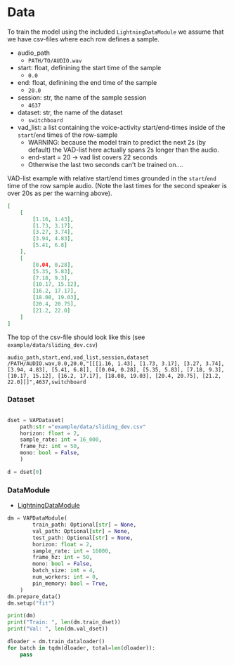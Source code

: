 # Data


To train the model using the included `LightningDataModule` we assume that we have csv-files where each row defines a sample.


* audio_path
    - `PATH/TO/AUDIO.wav`
* start: float, definining the start time of the sample
    - `0.0`
* end: float, definining the end time of the sample
    - `20.0`
* session: str, the name of the sample session
    - `4637`
* dataset: str, the name of the dataset
    - `switchboard`
* vad_list: a list containing the voice-activity start/end-times inside of the `start`/`end` times of the row-sample
    * WARNING: because the model train to predict the next 2s (by default) the VAD-list here actually spans 2s longer than the audio.
    * end-start = 20 -> vad list covers 22 seconds
    * Otherwise the last two seconds can't be trained on....

VAD-list example with relative start/end times grounded in the `start`/`end` time of the row sample audio. (Note the last times for the second speaker is over 20s as per the warning above).
```json
[
    [
        [1.16, 1.43], 
        [1.73, 3.17], 
        [3.27, 3.74], 
        [3.94, 4.83], 
        [5.41, 6.8]
    ], 
    [
        [0.04, 0.28], 
        [5.35, 5.83], 
        [7.18, 9.3], 
        [10.17, 15.12], 
        [16.2, 17.17], 
        [18.08, 19.03], 
        [20.4, 20.75], 
        [21.2, 22.0]
    ]
]
```

The top of the csv-file should look like this (see `example/data/sliding_dev.csv`)
```csv
audio_path,start,end,vad_list,session,dataset
/PATH/AUDIO.wav,0.0,20.0,"[[[1.16, 1.43], [1.73, 3.17], [3.27, 3.74], [3.94, 4.83], [5.41, 6.8]], [[0.04, 0.28], [5.35, 5.83], [7.18, 9.3], [10.17, 15.12], [16.2, 17.17], [18.08, 19.03], [20.4, 20.75], [21.2, 22.0]]]",4637,switchboard
```

### Dataset
```python

dset = VAPDataset(
    path:str ="example/data/sliding_dev.csv"
    horizon: float = 2,
    sample_rate: int = 16_000,
    frame_hz: int = 50,
    mono: bool = False,
    )

d = dset[0]
```

### DataModule

* [LightningDataModule](https://lightning.ai/docs/pytorch/stable/api/lightning.pytorch.core.LightningDataModule.html#lightning.pytorch.core.LightningDataModule)


```python
dm = VAPDataModule(
        train_path: Optional[str] = None,
        val_path: Optional[str] = None,
        test_path: Optional[str] = None,
        horizon: float = 2,
        sample_rate: int = 16000,
        frame_hz: int = 50,
        mono: bool = False,
        batch_size: int = 4,
        num_workers: int = 0,
        pin_memory: bool = True,
    )
dm.prepare_data()
dm.setup("fit")

print(dm)
print("Train: ", len(dm.train_dset))
print("Val: ", len(dm.val_dset))

dloader = dm.train_dataloader()
for batch in tqdm(dloader, total=len(dloader)):
    pass
```
